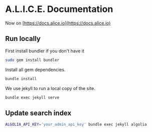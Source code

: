 # A.L.I.C.E. Documentation

Now on [https://docs.alice.io](https://docs.alice.io)

## Run locally

First install bundler if you don't have it

```bash
sudo gem install bundler
```

Install all gem dependencies.

```bash
bundle install
```

We use jekyll to run a local copy of the site.

```bash
bundle exec jekyll serve
```

## Update search index

```bash
ALGOLIA_API_KEY='your_admin_api_key' bundle exec jekyll algolia
```
